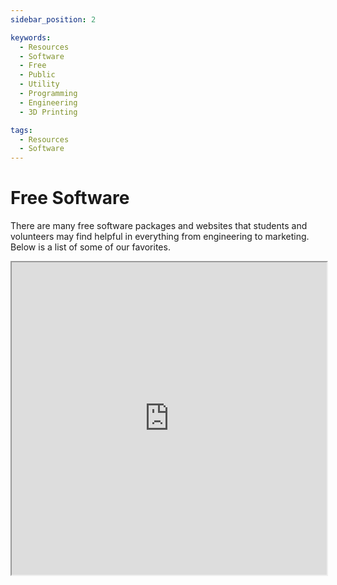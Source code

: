 ```yaml
---
sidebar_position: 2

keywords:
  - Resources
  - Software
  - Free
  - Public
  - Utility
  - Programming
  - Engineering
  - 3D Printing

tags:
  - Resources
  - Software
---
```


# Free Software

There are many free software packages and websites that students and volunteers may find helpful in everything from engineering to marketing. Below is a list of some of our favorites.

<iframe src="https://docs.google.com/spreadsheets/d/e/2PACX-1vQppoc-JBv6qdCdIJChlvcewA-EN6Yfv-SZpEw4YmGs3gzOsGdNNvwpM48AgvucI2c3VO_SCVKIy43n/pubhtml?gid=0&amp;single=true&amp;widget=true&amp;headers=false&amp;rm=minimal" width="100%" height="500px"></iframe>
